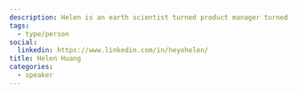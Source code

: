 ```yaml
---
description: Helen is an earth scientist turned product manager turned startup founder. After leaving her mark at companies such as Zynga, Microsoft, and Github, she's gone on to co-found Co.Lab, an education platform that upskills and empowers technologists with project-based, cross-functional learning. Helen is especially passionate about thought diversity, the power of learning by doing, and cute cats.
tags:
  - type/person
social:
  linkedin: https://www.linkedin.com/in/heyohelen/
title: Helen Huang
categories:
  - speaker
---
```

